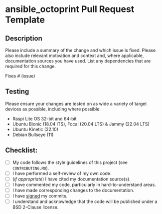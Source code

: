 # ansible_octoprint Pull Request Template

## Description

Please include a summary of the change and which issue is fixed. Please also include relevant motivation and context and, where applicable, documentation sources you have used. List any dependencies that are required for this change.

Fixes # (issue)

## Testing

Please ensure your changes are tested on as wide a variety of target devices as possible, including where possible:

- Raspi Lite OS 32-bit and 64-bit
- Ubuntu Bionic (18.04 lTS), Focal (20.04 LTS) & Jammy (22.04 LTS)
- Ubuntu Kinetic (22.10)
- Debian Bullseye (11)

## Checklist:

- [ ] My code follows the style guidelines of this project (see `CONTRIBUTING.MD`).
- [ ] I have performed a self-review of my own code.
- [ ] (*if appropriate*) I have cited my documentation source(s).
- [ ] I have commented my code, particularly in hard-to-understand areas.
- [ ] I have made corresponding changes to the documentation.
- [ ] I have [signed](https://docs.github.com/en/authentication/managing-commit-signature-verification/signing-commits) my commits.
- [ ] I understand and acknowledge that the code will be published under a BSD 2-Clause license.
